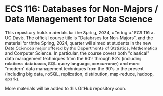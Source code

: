 # ECS 116: Databases for Non-Majors / Data Management for Data Science

This repository holds materials for the Spring, 2024,
offering of ECS 116 at UC Davis.
The official course title is "Databases for Non-Majors", and the material for ththe Spring, 2024, quarter will
aimed at students in the new Data Sciences major offered by the
Departments of Statistics, Mathematics and Computer Science.
In particular, the course covers both "classical" data management
techniques from the 60's through 80's (including relational databases,
SQL query language, concurrency)
and more "modern" data management techniques from the 90's to the present
(including big data, noSQL,
replication, distribution, map-reduce, hadoop, spark).

More materials will be added to this GitHub repository soon.
